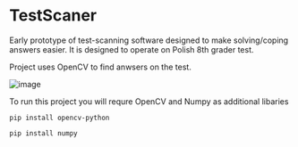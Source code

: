 # TestScaner
Early prototype of test-scanning software designed to make solving/coping answers easier. It is designed to operate on Polish 8th grader test.

Project uses OpenCV to find anwsers on the test.

![image](https://user-images.githubusercontent.com/44839807/177147011-ab6f05ec-54a2-4602-9bb5-afc418bb25d5.png)

To run this project you will requre OpenCV and Numpy as additional libaries

`pip install opencv-python`

`pip install numpy`
